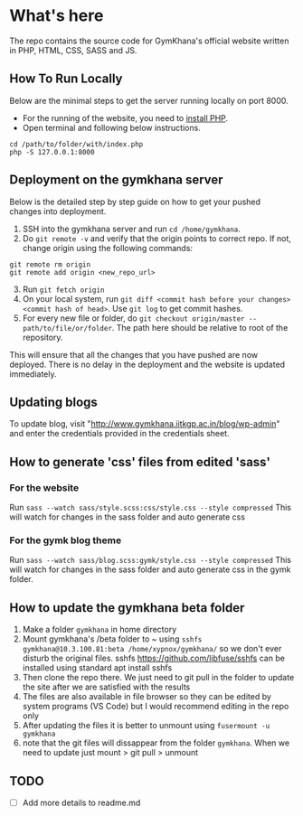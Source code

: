 # What's here

The repo contains the source code for GymKhana's official website written in PHP, HTML, CSS, SASS and JS.

## How To Run Locally

Below are the minimal steps to get the server running locally on port 8000.

- For the running of the website, you need to [install PHP](https://www.php.net/manual/en/install.php).
- Open terminal and following below instructions.

```shell
cd /path/to/folder/with/index.php
php -S 127.0.0.1:8000
```

## Deployment on the gymkhana server

Below is the detailed step by step guide on how to get your pushed changes into deployment.

1. SSH into the gymkhana server and run `cd /home/gymkhana`.
2. Do `git remote -v` and verify that the origin points to correct repo. If not, change origin using the following commands:

```shell
git remote rm origin
git remote add origin <new_repo_url>
```

3. Run `git fetch origin`
4. On your local system, run `git diff <commit hash before your changes> <commit hash of head>`. Use `git log` to get commit hashes.
5. For every new file or folder, do `git checkout origin/master -- path/to/file/or/folder`. The path here should be relative to root of the repository.

This will ensure that all the changes that you have pushed are now deployed. There is no delay in the deployment and the website is updated immediately.

## Updating blogs

To update blog, visit "http://www.gymkhana.iitkgp.ac.in/blog/wp-admin" and enter the credentials provided in the credentials sheet.

## How to generate 'css' files from edited 'sass'

### For the website

Run `sass --watch sass/style.scss:css/style.css --style compressed`
This will watch for changes in the sass folder and auto generate css

### For the gymk blog theme

Run `sass --watch sass/blog.scss:gymk/style.css --style compressed`
This will watch for changes in the sass folder and auto generate css in the gymk folder.

## How to update the gymkhana beta folder

1. Make a folder `gymkhana` in home directory
2. Mount gymkhana's /beta folder to ~ using `sshfs gymkhana@10.3.100.81:beta /home/xypnox/gymkhana/` so we don't ever disturb the original files.
sshfs https://github.com/libfuse/sshfs can be installed using standard apt install sshfs
0. Then clone the repo there. We just need to git pull in the folder to update the site after we are satisfied with the results
0. The files are also available in file browser so they can be edited by system programs (VS Code) but I would recommend editing in the repo only
0. After updating the files it is better to unmount using `fusermount -u gymkhana`
0. note that the git files will dissappear from the folder `gymkhana`. When we need to update just mount > git pull > unmount

## TODO

- [ ] Add more details to readme.md
